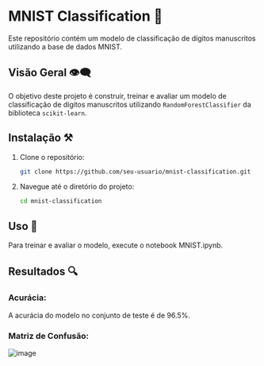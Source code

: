 # MNIST Classification 🔢

Este repositório contém um modelo de classificação de dígitos manuscritos utilizando a base de dados MNIST.

## Visão Geral 👁️‍🗨️

O objetivo deste projeto é construir, treinar e avaliar um modelo de classificação de dígitos manuscritos utilizando `RandomForestClassifier` da biblioteca `scikit-learn`.

## Instalação ⚒️

1. Clone o repositório:
   ```bash
   git clone https://github.com/seu-usuario/mnist-classification.git
2. Navegue até o diretório do projeto:
    ```bash
    cd mnist-classification

## Uso 🤝
Para treinar e avaliar o modelo, execute o notebook MNIST.ipynb.

## Resultados 🔍
### Acurácia:
A acurácia do modelo no conjunto de teste é de 96.5%.
### Matriz de Confusão:
![image](https://github.com/LiviaMarianaLopes/mnist-classification/assets/138078091/e27d018d-3d1f-459e-ad7d-05e911369fd1)
